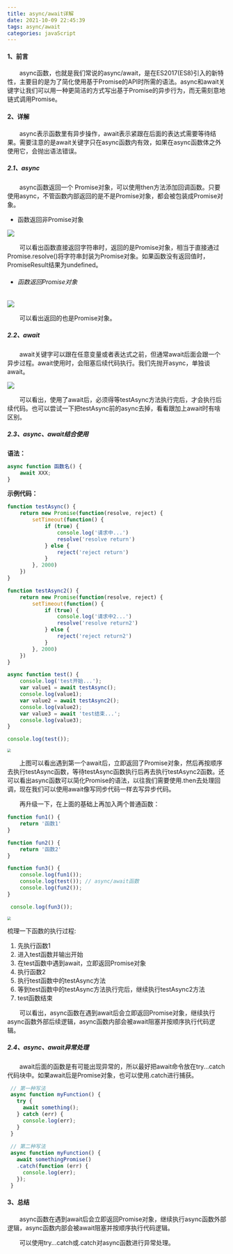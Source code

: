 ```yaml
---
title: async/await详解
date: 2021-10-09 22:45:39
tags: async/await
categories: javaScript
---
```


#### 1、前言

&emsp;&emsp;async函数，也就是我们常说的async/await，是在ES2017(ES8)引入的新特性，主要目的是为了简化使用基于Promise的API时所需的语法。async和await关键字让我们可以用一种更简洁的方式写出基于Promise的异步行为，而无需刻意地链式调用Promise。

#### 2、详解

&emsp;&emsp;async表示函数里有异步操作，await表示紧跟在后面的表达式需要等待结果。需要注意的是await关键字只在async函数内有效，如果在async函数体之外使用它，会抛出语法错误。

##### 2.1、async

&emsp;&emsp;async函数返回一个 Promise对象，可以使用then方法添加回调函数。只要使用async，不管函数内部返回的是不是Promise对象，都会被包装成Promise对象。

- 函数返回非Promise对象

![](https://s3.bmp.ovh/imgs/2021/10/70747f2e8bf92b93.jpg)

&emsp;&emsp;可以看出函数直接返回字符串时，返回的是Promise对象，相当于直接通过Promise.resolve()将字符串封装为Promise对象。如果函数没有返回值时，PromiseResult结果为undefined。

- ###### 函数返回Promise对象

![](https://s3.bmp.ovh/imgs/2021/10/40b7d757806a77dd.jpg)

&emsp;&emsp;可以看出返回的也是Promise对象。

##### 2.2、await

&emsp;&emsp;await关键字可以跟在任意变量或者表达式之前，但通常await后面会跟一个异步过程。await使用时，会阻塞后续代码执行。我们先抛开async，单独谈await。

![](https://s3.bmp.ovh/imgs/2021/10/27e1e9190d623cff.png)

&emsp;&emsp;可以看出，使用了await后，必须得等testAsync方法执行完后，才会执行后续代码。也可以尝试一下把testAsync前的async去掉，看看跟加上await时有啥区别。

##### 2.3、async、await结合使用

**语法：**

```js
async function 函数名() {
	await XXX;
}
```

**示例代码：**

```js
function testAsync() {
	return new Promise(function(resolve, reject) {
		setTimeout(function() {
			if (true) {
				console.log('请求中...')
				resolve('resolve return')
			} else {
				reject('reject return')
			}
		}, 2000)
	})
}

function testAsync2() {
	return new Promise(function(resolve, reject) {
		setTimeout(function() {
			if (true) {
				console.log('请求中2...')
				resolve('resolve return2')
			} else {
				reject('reject return2')
			}
		}, 2000)
	})
}

async function test() {
	console.log('test开始...');
	var value1 = await testAsync();
	console.log(value1);
	var value2 = await testAsync2();
	console.log(value2);
	var value3 = await 'test结束...';
	console.log(value3);
}

console.log(test());
```

<img src="https://s3.bmp.ovh/imgs/2021/10/6be29362930c2ac9.jpg" style="zoom:50%;" />

&emsp;&emsp;上图可以看出遇到第一个await后，立即返回了Promise对象，然后再按顺序去执行testAsync函数，等待testAsync函数执行后再去执行testAsync2函数。还可以看出async函数可以简化Promise的语法，以往我们需要使用.then去处理回调，现在我们可以使用await像写同步代码一样去写异步代码。

&emsp;&emsp;再升级一下，在上面的基础上再加入两个普通函数：

```js
function fun1() {
	return '函数1'
}

function fun2() {
	return '函数2'
}

function fun3() {
	console.log(fun1());
	console.log(test()); // async/await函数
	console.log(fun2());
}

 console.log(fun3());
```

<img src="https://s3.bmp.ovh/imgs/2021/10/0f950b00a372fa86.jpg" style="zoom:50%;" />

梳理一下函数的执行过程:

1. 先执行函数1
2. 进入test函数并输出开始
3. 在test函数中遇到await，立即返回Promise对象
4. 执行函数2
5. 执行test函数中的testAsync方法
6. 等到test函数中的testAsync方法执行完后，继续执行testAsync2方法
7. test函数结束

&emsp;&emsp;可以看出，async函数在遇到await后会立即返回Promise对象，继续执行async函数外部后续逻辑，async函数内部会被await阻塞并按顺序执行代码逻辑。

##### 2.4、async、await异常处理

&emsp;&emsp;await后面的函数是有可能出现异常的，所以最好把await命令放在try...catch代码块中。如果await后是Promise对象，也可以使用.catch进行捕获。

```js
 // 第一种写法
 async function myFunction() {
   try {
     await something();
   } catch (err) {
     console.log(err);
   }
 }
 
 // 第二种写法
 async function myFunction() {
   await somethingPromise()
   .catch(function (err) {
     console.log(err);
   });
 }
```

#### 3、总结

&emsp;&emsp;async函数在遇到await后会立即返回Promise对象，继续执行async函数外部逻辑，async函数内部会被await阻塞并按顺序执行代码逻辑。

&emsp;&emsp;可以使用try...catch或.catch对async函数进行异常处理。